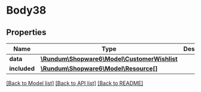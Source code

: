 # Body38

## Properties
Name | Type | Description | Notes
------------ | ------------- | ------------- | -------------
**data** | [**\Rundum\Shopware6\Model\CustomerWishlist**](CustomerWishlist.md) |  | [optional] 
**included** | [**\Rundum\Shopware6\Model\Resource[]**](Resource.md) |  | [optional] 

[[Back to Model list]](../../README.md#documentation-for-models) [[Back to API list]](../../README.md#documentation-for-api-endpoints) [[Back to README]](../../README.md)

